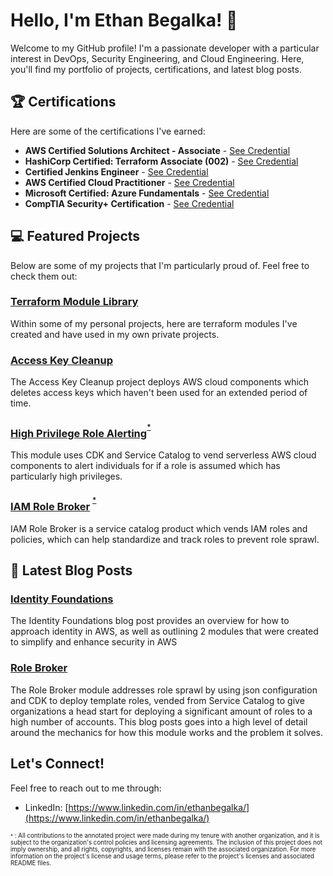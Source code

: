 # Hello, I'm Ethan Begalka! 👋

Welcome to my GitHub profile! I'm a passionate developer with a particular interest in DevOps, Security Engineering, and Cloud Engineering. Here, you'll find my portfolio of projects, certifications, and latest blog posts.

## 🏆 Certifications
Here are some of the certifications I've earned:

- **AWS Certified Solutions Architect - Associate** - [See Credential](https://www.credly.com/earner/earned/badge/98ed44da-db60-4d89-b0eb-66d2f07c5c05)
- **HashiCorp Certified: Terraform Associate (002)** - [See Credential](https://www.credly.com/earner/earned/badge/330952de-e5ee-4d35-a26c-93789f3fc121)
- **Certified Jenkins Engineer** - [See Credential](https://certificates.cloudbees.com/7dd46433-dedf-477a-8248-c972ef1dd1bc#gs.4zaq7n)
- **AWS Certified Cloud Practitioner** - [See Credential](https://www.credly.com/earner/earned/badge/17ce7a66-0632-4792-8449-ea311588d959)
- **Microsoft Certified: Azure Fundamentals** - [See Credential](https://www.credly.com/earner/earned/badge/e9489b39-a15d-40f0-9394-15f4d5aec5e6)
- **CompTIA Security+ Certification** - [See Credential](https://www.credly.com/earner/earned/badge/f2e72de6-031d-43cf-a70c-3ed8c826ef19)

## 💻 Featured Projects
Below are some of my projects that I'm particularly proud of. Feel free to check them out:

### [Terraform Module Library](https://github.com/ethanbegalka/EthanBegalkaTerraformModuleLibrary)
Within some of my personal projects, here are terraform modules I've created and have used in my own private projects.

### [Access Key Cleanup](https://github.com/ethanbegalka/AccessKeyCleanup)
The Access Key Cleanup project deploys AWS cloud components which deletes access keys which haven't been used for an extended period of time.

### [High Privilege Role Alerting](https://github.com/VerticalRelevance/IdentityFoundations-Blueprint/tree/main/HighPrivilegeRoleAlerting)<sup><sup>[*](#annotation1)</a></sup></sup>
This module uses CDK and Service Catalog to vend serverless AWS cloud components to alert individuals for if a role is assumed which has particularly high privileges.

### [IAM Role Broker](https://github.com/VerticalRelevance/IdentityFoundations-Blueprint/tree/main/IAMRoleBroker) <sup><sup>[*](#annotation1)</a></sup></sup>
IAM Role Broker is a service catalog product which vends IAM roles and policies, which can help standardize and track roles to prevent role sprawl.

## 📝 Latest Blog Posts
### [Identity Foundations](https://www.verticalrelevance.com/solution-spotlight-identity-foundations/)
The Identity Foundations blog post provides an overview for how to approach identity in AWS, as well as outlining 2 modules that were created to simplify and enhance security in AWS
### [Role Broker](https://www.verticalrelevance.com/module-spotlight-role-broker/)
The Role Broker module addresses role sprawl by using json configuration and CDK to deploy template roles, vended from Service Catalog to give organizations a head start for deploying a significant amount of roles to a high number of accounts. This blog posts goes into a high level of detail around the mechanics for how this module works and the problem it solves.


## Let's Connect!
Feel free to reach out to me through:
- LinkedIn: [https://www.linkedin.com/in/ethanbegalka/](https://www.linkedin.com/in/ethanbegalka/)

<sub><sub><a name="annotation1" style="font-size: smaller;">*</a> : All contributions to the annotated project were made during my tenure with another organization, and it is subject to the organization's control policies and licensing agreements. The inclusion of this project does not imply ownership, and all rights, copyrights, and licenses remain with the associated organization. For more information on the project's license and usage terms, please refer to the project's licenses and associated README files.</sub></sub>
